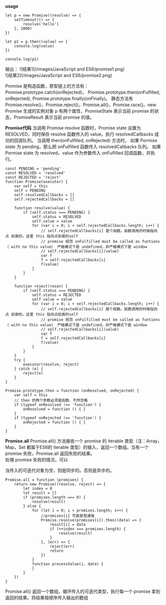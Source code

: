 <!--
 * @Description: 
 * @Author: liushuhao
 * @Date: 2021-02-25 10:06:37
 * @LastEditors: liushuhao
-->
**usage**
```
let p = new Promise((resolve) => {
    setTimeout(() => {
        resolve('hello')
    }, 2000)
})

let p1 = p.then((value) => {
    console.log(value)
})

console.log(p1)  
```
输出：
![结果1](/images/JavaScript and ES6/promise1.png)    
![结果2](/images/JavaScript and ES6/promise2.png)   

Promise 是构造函数，原型链上的方法有：Promise.prototype.catch(onRejected)， Promise.prototype.then(onFulfilled, onRejected), Promise.prototype.finally(onFinally)。 静态方法有 Promise.resolve()，Promise.reject()，Promise.all()，Promise.race()。new Promise 生成的实例对象 p 有两个属性，PromiseState 表示当前 promise 的状态，PromiseResult 表示当前 promise 的值。

**Promise代码**
当调用 Promise resolve 函数时，Promise state 设置为 RESOLVED，同时保存 resolve 函数传入的 value。执行 resolvedCallbacks 成功的回调队列。
当调用 then(onFulfilled, onRejected) 方法时，
如果 Pormise state 为 pending，那么把 onFulfilled 函数传入 resolvedCallbacks 队列。
如果 Pormise state 为 resolved，value 作为参数传入 onFulfilled 回调函数，并执行。
```
const PENDING = 'pending'
const RESOLVED = 'resolved'
const REJECTED = 'reject'
function Promise(executor) {
    var self = this
    self = PENDING
    self.resolvedCallbacks = []
    self.rejectedCallbacks = []

    function resolve(value) {
        if (self.status === PENDING) {
            self.status = RESOLVED
            self.value = value
            for (var i = 0; i < self.rejectedCallbacks.length; i++) {
                // self.rejectedCallbacks[i] 是个函数。函数调用的时候指向 点 前面的。这里 this 指向点前面的self
                // promise 规范 onFulfilled must be called as funtions（ with no this value） 严格模式下是 undefined，非严格模式下是 window
                // self.rejectedCallbacks[i](value)   
                var f
                f = self.rejectedCallbacks[i]
                f(value)
            }
        }
    }

    function reject(reson) {
        if (self.status === PENDING) {
            self.status = REJECTED
            self.value = value
            for (var i = 0; i < self.rejectedCallbacks.length; i++) {
                // self.rejectedCallbacks[i] 是个函数。函数调用的时候指向 点 前面的。这里 this 指向点前面的self
                // promise 规范 onFulfilled must be called as funtions（ with no this value） 严格模式下是 undefined，非严格模式下是 window
                // self.rejectedCallbacks[i](value)   
                var f
                f = self.rejectedCallbacks[i]
                f(value)
            }
        }
    }
    try {
        executor(resolve, reject)
    } catch (e) {
        reject(e)
    }
}

Promise.prototype.then = function (onResolved, onRejected) {
    var self = this
    // then 的两个参数必须是函数，不然忽略
    if (typeof onResolved !== 'function') {
        onResolved = function () { }
    }
    if (typeof onRejected !== 'function') {
        onRejected = function () { }
    }
}
```
**Promise.all**
Promise.all() 方法接收一个 promise 的 iterable 类型（注：Array，Map，Set 都属于ES6的 iterable 类型）的输入，返回一个数组。当有一个 promise 失败，Promise.all 返回失败的结果。     
处理 promise 失败的情况，可以 

当传入的可迭代对象为空，则是同步的。否则是异步的。    
```
Promise.all = function (promises) {
    return new Promise((resolve, reject) => {
        let index = 0
        let result = []
        if (promises.length === 0) {
            resolve(result)
        } else {
            for (let i = 0; i < promises.length; i++) {
                //promises[i] 可能是普通值
                Promise.resolve(promises[i]).then((data) => {
                    result[i] = data
                    if (++index === promises.length) {
                        resolve(result)
                    }
                }, (err) => {
                    reject(err)
                    return
                })
            }
            function processValue(i, data) {
            }
        }
    })
}
```
Promise.all() 返回一个数组，循环传入的可迭代类型，执行每一个 promise 拿到返回的结果。将结果按顺序传入输出的数组